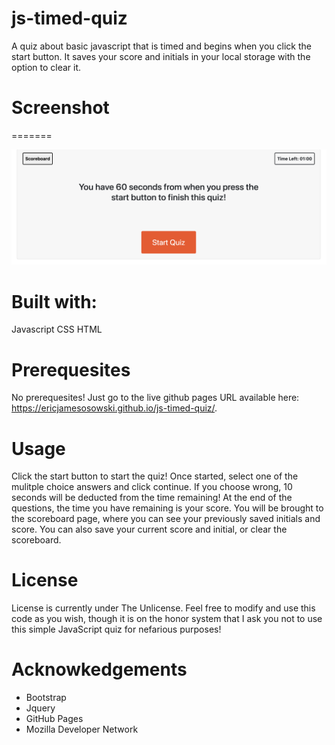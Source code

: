 # js-timed-quiz
A quiz about basic javascript that is timed and begins when you click the start button. It saves your score and initials in your local storage with the option to clear it.

# Screenshot
=======

![Screenshot of quiz](./screenshot/screenshot.png)

# Built with:
Javascript
CSS
HTML

# Prerequesites
No prerequesites! Just go to the live github pages URL available here: https://ericjamesosowski.github.io/js-timed-quiz/.

# Usage
Click the start button to start the quiz! Once started, select one of the mulitple choice answers and click continue. If you choose wrong, 10 seconds will be deducted from the time remaining! At the end of the questions, the time you have remaining is your score.
You will be brought to the scoreboard page, where you can see your previously saved initials and score. You can also save your current score and initial, or clear the scoreboard.

# License
License is currently under The Unlicense. Feel free to modify and use this code as you wish, though it is on the honor system that I ask you not to use this simple JavaScript quiz for nefarious purposes!

# Acknowkedgements

* Bootstrap
* Jquery
* GitHub Pages
* Mozilla Developer Network
